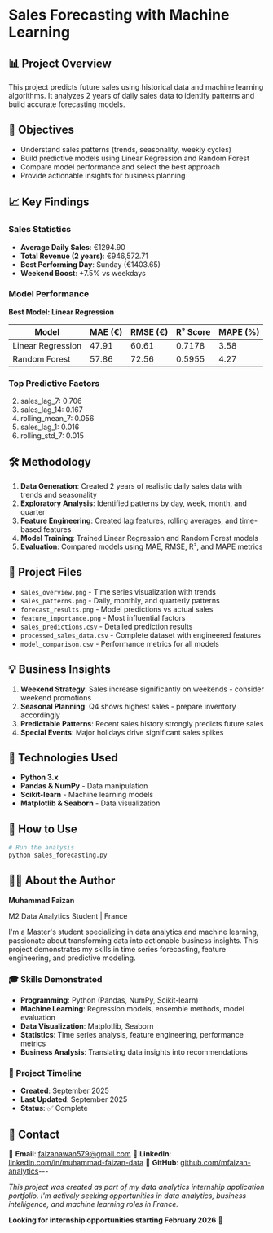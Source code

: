 # Sales Forecasting with Machine Learning

## 📊 Project Overview
This project predicts future sales using historical data and machine learning algorithms. It analyzes 2 years of daily sales data to identify patterns and build accurate forecasting models.

## 🎯 Objectives
- Understand sales patterns (trends, seasonality, weekly cycles)
- Build predictive models using Linear Regression and Random Forest
- Compare model performance and select the best approach
- Provide actionable insights for business planning

## 📈 Key Findings

### Sales Statistics
- **Average Daily Sales**: €1294.90
- **Total Revenue (2 years)**: €946,572.71
- **Best Performing Day**: Sunday (€1403.65)
- **Weekend Boost**: +7.5% vs weekdays

### Model Performance
**Best Model: Linear Regression**

| Model | MAE (€) | RMSE (€) | R² Score | MAPE (%) |
|-------|---------|----------|----------|----------|
| Linear Regression | 47.91 | 60.61 | 0.7178 | 3.58 |
| Random Forest | 57.86 | 72.56 | 0.5955 | 4.27 |

### Top Predictive Factors
2. sales_lag_7: 0.706
3. sales_lag_14: 0.167
5. rolling_mean_7: 0.056
1. sales_lag_1: 0.016
6. rolling_std_7: 0.015

## 🛠️ Methodology

1. **Data Generation**: Created 2 years of realistic daily sales data with trends and seasonality
2. **Exploratory Analysis**: Identified patterns by day, week, month, and quarter
3. **Feature Engineering**: Created lag features, rolling averages, and time-based features
4. **Model Training**: Trained Linear Regression and Random Forest models
5. **Evaluation**: Compared models using MAE, RMSE, R², and MAPE metrics

## 📁 Project Files

- `sales_overview.png` - Time series visualization with trends
- `sales_patterns.png` - Daily, monthly, and quarterly patterns
- `forecast_results.png` - Model predictions vs actual sales
- `feature_importance.png` - Most influential factors
- `sales_predictions.csv` - Detailed prediction results
- `processed_sales_data.csv` - Complete dataset with engineered features
- `model_comparison.csv` - Performance metrics for all models

## 💡 Business Insights

1. **Weekend Strategy**: Sales increase significantly on weekends - consider weekend promotions
2. **Seasonal Planning**: Q4 shows highest sales - prepare inventory accordingly
3. **Predictable Patterns**: Recent sales history strongly predicts future sales
4. **Special Events**: Major holidays drive significant sales spikes

## 🔧 Technologies Used

- **Python 3.x**
- **Pandas & NumPy** - Data manipulation
- **Scikit-learn** - Machine learning models
- **Matplotlib & Seaborn** - Data visualization

## 🚀 How to Use

```python
# Run the analysis
python sales_forecasting.py
```

## 👨‍💻 About the Author

**Muhammad Faizan**

M2 Data Analytics Student | France

I'm a Master's student specializing in data analytics and machine learning, passionate about transforming data into actionable business insights. This project demonstrates my skills in time series forecasting, feature engineering, and predictive modeling.

### 🎓 Skills Demonstrated
- **Programming**: Python (Pandas, NumPy, Scikit-learn)
- **Machine Learning**: Regression models, ensemble methods, model evaluation
- **Data Visualization**: Matplotlib, Seaborn
- **Statistics**: Time series analysis, feature engineering, performance metrics
- **Business Analysis**: Translating data insights into recommendations

### 📅 Project Timeline
- **Created**: September 2025
- **Last Updated**: September 2025
- **Status**: ✅ Complete

## 📧 Contact

📩 **Email**: faizanawan579@gmail.com
💼 **LinkedIn**: [linkedin.com/in/muhammad-faizan-data](https://linkedin.com/in/muhammad-faizan-data)
🐙 **GitHub**: [github.com/mfaizan-analytics](https://github.com/faizan579)---

*This project was created as part of my data analytics internship application portfolio. I'm actively seeking opportunities in data analytics, business intelligence, and machine learning roles in France.*

**Looking for internship opportunities starting February 2026** 🚀
